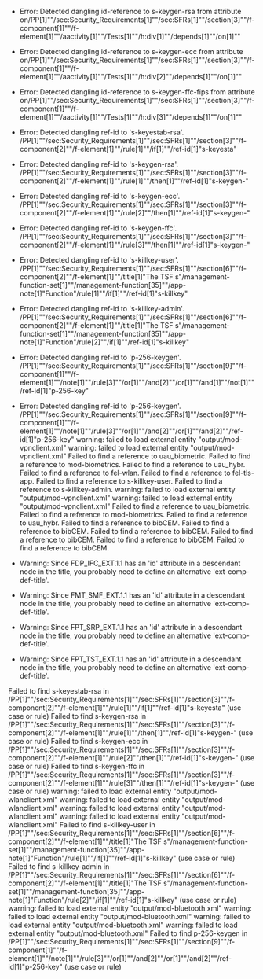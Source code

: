 * Error: Detected dangling id-reference to s-keygen-rsa from attribute
        on/PP[1]""/sec:Security_Requirements[1]""/sec:SFRs[1]""/section[3]""/f-component[1]""/f-element[1]""/aactivity[1]""/Tests[1]""/h:div[1]""/depends[1]""/on[1]""
* Error: Detected dangling id-reference to s-keygen-ecc from attribute
        on/PP[1]""/sec:Security_Requirements[1]""/sec:SFRs[1]""/section[3]""/f-component[1]""/f-element[1]""/aactivity[1]""/Tests[1]""/h:div[2]""/depends[1]""/on[1]""
* Error: Detected dangling id-reference to s-keygen-ffc-fips from attribute
        on/PP[1]""/sec:Security_Requirements[1]""/sec:SFRs[1]""/section[3]""/f-component[1]""/f-element[1]""/aactivity[1]""/Tests[1]""/h:div[3]""/depends[1]""/on[1]""
* Error: Detected dangling ref-id to 's-keyestab-rsa'.
	  /PP[1]""/sec:Security_Requirements[1]""/sec:SFRs[1]""/section[3]""/f-component[2]""/f-element[1]""/rule[1]""/if[1]""/ref-id[1]"s-keyesta"
* Error: Detected dangling ref-id to 's-keygen-rsa'.
	  /PP[1]""/sec:Security_Requirements[1]""/sec:SFRs[1]""/section[3]""/f-component[2]""/f-element[1]""/rule[1]""/then[1]""/ref-id[1]"s-keygen-"
* Error: Detected dangling ref-id to 's-keygen-ecc'.
	  /PP[1]""/sec:Security_Requirements[1]""/sec:SFRs[1]""/section[3]""/f-component[2]""/f-element[1]""/rule[2]""/then[1]""/ref-id[1]"s-keygen-"
* Error: Detected dangling ref-id to 's-keygen-ffc'.
	  /PP[1]""/sec:Security_Requirements[1]""/sec:SFRs[1]""/section[3]""/f-component[2]""/f-element[1]""/rule[3]""/then[1]""/ref-id[1]"s-keygen-"
* Error: Detected dangling ref-id to 's-killkey-user'.
	  /PP[1]""/sec:Security_Requirements[1]""/sec:SFRs[1]""/section[6]""/f-component[2]""/f-element[1]""/title[1]"The TSF s"/management-function-set[1]""/management-function[35]""/app-note[1]"Function"/rule[1]""/if[1]""/ref-id[1]"s-killkey"
* Error: Detected dangling ref-id to 's-killkey-admin'.
	  /PP[1]""/sec:Security_Requirements[1]""/sec:SFRs[1]""/section[6]""/f-component[2]""/f-element[1]""/title[1]"The TSF s"/management-function-set[1]""/management-function[35]""/app-note[1]"Function"/rule[2]""/if[1]""/ref-id[1]"s-killkey"
* Error: Detected dangling ref-id to 'p-256-keygen'.
	  /PP[1]""/sec:Security_Requirements[1]""/sec:SFRs[1]""/section[9]""/f-component[1]""/f-element[1]""/note[1]""/rule[3]""/or[1]""/and[2]""/or[1]""/and[1]""/not[1]""/ref-id[1]"p-256-key"
* Error: Detected dangling ref-id to 'p-256-keygen'.
	  /PP[1]""/sec:Security_Requirements[1]""/sec:SFRs[1]""/section[9]""/f-component[1]""/f-element[1]""/note[1]""/rule[3]""/or[1]""/and[2]""/or[1]""/and[2]""/ref-id[1]"p-256-key"
warning: failed to load external entity "output/mod-vpnclient.xml"
warning: failed to load external entity "output/mod-vpnclient.xml"
 Failed to find a reference to uau_biometric.
 Failed to find a reference to mod-biometrics.
 Failed to find a reference to uau_hybr.
 Failed to find a reference to fel-wlan.
 Failed to find a reference to fel-tls-app.
 Failed to find a reference to s-killkey-user.
 Failed to find a reference to s-killkey-admin.
warning: failed to load external entity "output/mod-vpnclient.xml"
warning: failed to load external entity "output/mod-vpnclient.xml"
 Failed to find a reference to uau_biometric.
 Failed to find a reference to mod-biometrics.
 Failed to find a reference to uau_hybr.
 Failed to find a reference to bibCEM.
 Failed to find a reference to bibCEM.
 Failed to find a reference to bibCEM.
 Failed to find a reference to bibCEM.
 Failed to find a reference to bibCEM.
 Failed to find a reference to bibCEM.
* Warning: Since FDP_IFC_EXT.1.1 has an 'id' attribute in a descendant node in the title, you probably need to define an alternative 'ext-comp-def-title'.
                       
* Warning: Since FMT_SMF_EXT.1.1 has an 'id' attribute in a descendant node in the title, you probably need to define an alternative 'ext-comp-def-title'.
                       
* Warning: Since FPT_SRP_EXT.1.1 has an 'id' attribute in a descendant node in the title, you probably need to define an alternative 'ext-comp-def-title'.
                       
* Warning: Since FPT_TST_EXT.1.1 has an 'id' attribute in a descendant node in the title, you probably need to define an alternative 'ext-comp-def-title'.
                       
 Failed to find s-keyestab-rsa in /PP[1]""/sec:Security_Requirements[1]""/sec:SFRs[1]""/section[3]""/f-component[2]""/f-element[1]""/rule[1]""/if[1]""/ref-id[1]"s-keyesta" (use case or rule)
 Failed to find s-keygen-rsa in /PP[1]""/sec:Security_Requirements[1]""/sec:SFRs[1]""/section[3]""/f-component[2]""/f-element[1]""/rule[1]""/then[1]""/ref-id[1]"s-keygen-" (use case or rule)
 Failed to find s-keygen-ecc in /PP[1]""/sec:Security_Requirements[1]""/sec:SFRs[1]""/section[3]""/f-component[2]""/f-element[1]""/rule[2]""/then[1]""/ref-id[1]"s-keygen-" (use case or rule)
 Failed to find s-keygen-ffc in /PP[1]""/sec:Security_Requirements[1]""/sec:SFRs[1]""/section[3]""/f-component[2]""/f-element[1]""/rule[3]""/then[1]""/ref-id[1]"s-keygen-" (use case or rule)
warning: failed to load external entity "output/mod-wlanclient.xml"
warning: failed to load external entity "output/mod-wlanclient.xml"
warning: failed to load external entity "output/mod-wlanclient.xml"
warning: failed to load external entity "output/mod-wlanclient.xml"
 Failed to find s-killkey-user in /PP[1]""/sec:Security_Requirements[1]""/sec:SFRs[1]""/section[6]""/f-component[2]""/f-element[1]""/title[1]"The TSF s"/management-function-set[1]""/management-function[35]""/app-note[1]"Function"/rule[1]""/if[1]""/ref-id[1]"s-killkey" (use case or rule)
 Failed to find s-killkey-admin in /PP[1]""/sec:Security_Requirements[1]""/sec:SFRs[1]""/section[6]""/f-component[2]""/f-element[1]""/title[1]"The TSF s"/management-function-set[1]""/management-function[35]""/app-note[1]"Function"/rule[2]""/if[1]""/ref-id[1]"s-killkey" (use case or rule)
warning: failed to load external entity "output/mod-bluetooth.xml"
warning: failed to load external entity "output/mod-bluetooth.xml"
warning: failed to load external entity "output/mod-bluetooth.xml"
warning: failed to load external entity "output/mod-bluetooth.xml"
 Failed to find p-256-keygen in /PP[1]""/sec:Security_Requirements[1]""/sec:SFRs[1]""/section[9]""/f-component[1]""/f-element[1]""/note[1]""/rule[3]""/or[1]""/and[2]""/or[1]""/and[2]""/ref-id[1]"p-256-key" (use case or rule)
